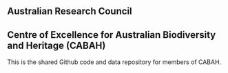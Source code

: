 ## Australian Research Council
## Centre of Excellence for Australian Biodiversity and Heritage (CABAH)

This is the shared Github code and data repository for members of CABAH. 
